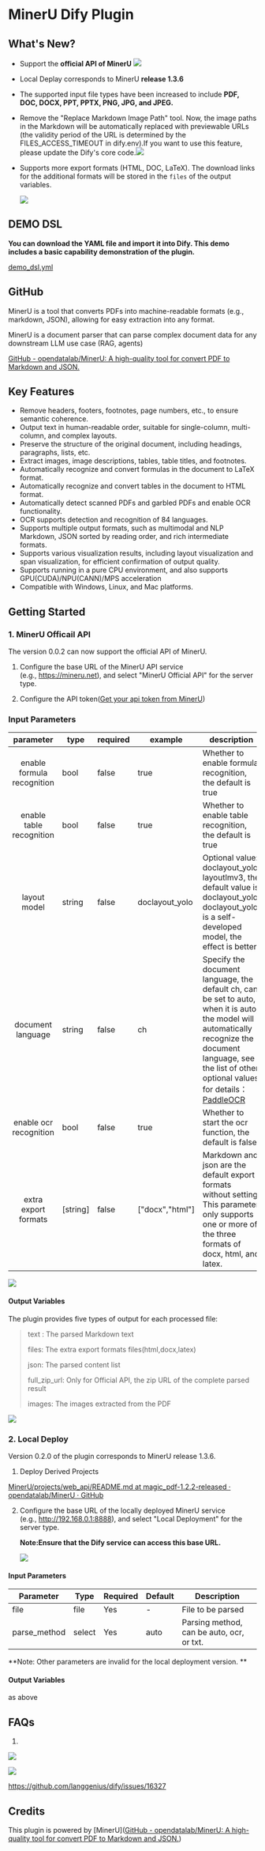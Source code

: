 # MinerU Dify Plugin

## What's New?

- Support the **official API of MinerU**
  ![](./_assets/mineru8.jpg)

- Local Deplay corresponds to MinerU **release 1.3.6**

- The supported input file types have been increased to include **PDF, DOC, DOCX, PPT, PPTX, PNG, JPG, and JPEG.**

- Remove the "Replace Markdown Image Path" tool. Now, the image paths in the Markdown will be automatically replaced with previewable URLs (the validity period of the URL is determined by the FILES_ACCESS_TIMEOUT in dify.env).If you want to use this feature, please update the Dify's core code.![](./_assets/mineru2.jpg)

- Supports more export formats (HTML, DOC, LaTeX). The download links for the additional formats will be stored in the `files` of the output variables.
  
  ![](./_assets/mineru1.jpg)

## DEMO DSL

**You can download the YAML file and import it into Dify. This demo includes a basic capability demonstration of the plugin.**

[demo_dsl.yml](https://github.com/langgenius/dify-official-plugins/blob/main/tools/mineru/_assets/mineru_demo.yml)

## GitHub

MinerU is a tool that converts PDFs into machine-readable formats (e.g., markdown, JSON), allowing for easy extraction into any format.

MinerU is a document parser that can parse complex document data for any downstream LLM use case (RAG, agents)

[GitHub - opendatalab/MinerU: A high-quality tool for convert PDF to Markdown and JSON.](https://github.com/opendatalab/MinerU)

## Key Features

- Remove headers, footers, footnotes, page numbers, etc., to ensure semantic coherence.
- Output text in human-readable order, suitable for single-column, multi-column, and complex layouts.
- Preserve the structure of the original document, including headings, paragraphs, lists, etc.
- Extract images, image descriptions, tables, table titles, and footnotes.
- Automatically recognize and convert formulas in the document to LaTeX format.
- Automatically recognize and convert tables in the document to HTML format.
- Automatically detect scanned PDFs and garbled PDFs and enable OCR functionality.
- OCR supports detection and recognition of 84 languages.
- Supports multiple output formats, such as multimodal and NLP Markdown, JSON sorted by reading order, and rich intermediate formats.
- Supports various visualization results, including layout visualization and span visualization, for efficient confirmation of output quality.
- Supports running in a pure CPU environment, and also supports GPU(CUDA)/NPU(CANN)/MPS acceleration
- Compatible with Windows, Linux, and Mac platforms.

## Getting Started

### 1. MinerU Officail API

The version 0.0.2 can now support the official API of MinerU.

1. Configure the base URL of the MinerU API service (e.g., https://mineru.net), and select "MinerU Official API" for the server type.

2. Configure the API token([Get your api token from MinerU](https://mineru.net/apiManage/token))

### Input Parameters

| parameter                  | type     | required | example         | description                                                                                                                                                                                                                                                                                                                                                                              |
|:--------------------------:| -------- | -------- | --------------- | ---------------------------------------------------------------------------------------------------------------------------------------------------------------------------------------------------------------------------------------------------------------------------------------------------------------------------------------------------------------------------------------- |
| enable formula recognition | bool     | false    | true            | Whether to enable formula recognition, the default is true                                                                                                                                                                                                                                                                                                                               |
| enable table recognition   | bool     | false    | true            | Whether to enable table recognition, the default is true                                                                                                                                                                                                                                                                                                                                 |
| layout model               | string   | false    | doclayout_yolo  | Optional value: doclayout_yolo, layoutlmv3, the default value is doclayout_yolo. doclayout_yolo is a self-developed model, the effect is better                                                                                                                                                                                                                                          |
| document language          | string   | false    | ch              | Specify the document language, the default ch, can be set to auto, when it is auto, the model will automatically recognize the document language, see the list of other optional values for details：[](https://paddlepaddle.github.io/PaddleOCR/latest/ppocr/blog/multi_languages.html#5)[PaddleOCR ](https://paddlepaddle.github.io/PaddleOCR/latest/ppocr/blog/multi_languages.html#5) |
| enable ocr recognition     | bool     | false    | true            | Whether to start the ocr function, the default is false                                                                                                                                                                                                                                                                                                                                  |
| extra export formats       | [string] | false    | ["docx","html"] | Markdown and json are the default export formats without setting. This parameter only supports one or more of the three formats of docx, html, and latex.                                                                                                                                                                                                                                |

![](./_assets/mineru3.jpg)

#### Output Variables

The plugin provides five types of output for each processed file:

> text : The parsed Markdown text
> 
> files:  The extra export formats files(html,docx,latex)
> 
> json: The parsed content list 
> 
> full_zip_url: Only for Official API, the zip URL of the complete parsed result
> 
> images: The images extracted from the PDF

![](./_assets/mineru4.jpg)

### 2. Local Deploy

Version 0.2.0 of the plugin corresponds to MinerU release 1.3.6.

1. Deploy Derived Projects

[MinerU/projects/web_api/README.md at magic_pdf-1.2.2-released · opendatalab/MinerU · GitHub](https://github.com/opendatalab/MinerU/blob/magic_pdf-1.2.2-released/projects/web_api/README.md)

2. Configure the base URL of the locally deployed MinerU service (e.g., http://192.168.0.1:8888), and select "Local Deployment" for the server type.
   
   **Note:Ensure that the Dify service can access this base URL.**
   
   ![](./_Assets/mineru5.jpg)

#### Input Parameters

| Parameter    | Type   | Required | Default | Description                               |
| ------------ | ------ | -------- | ------- | ----------------------------------------- |
| file         | file   | Yes      | -       | File to be parsed                         |
| parse_method | select | Yes      | auto    | Parsing method, can be auto, ocr, or txt. |

**Note: Other parameters are invalid for the local deployment version. **

#### Output Variables

as above

## FAQs

1.
![](./_assets/mineru6.jpg)

![](./_assets/mineru7.jpg)

https://github.com/langgenius/dify/issues/16327

## Credits

This plugin is powered by [MinerU]([GitHub - opendatalab/MinerU: A high-quality tool for convert PDF to Markdown and JSON.](https://github.com/opendatalab/MinerU))
